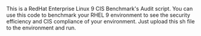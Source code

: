 This is a RedHat Enterprise Linux 9 CIS Benchmark's Audit script. You can use this code to benchmark your RHEL 9 environment to see the security efficiency and CIS compliance of your environment. Just upload this sh file to the environment and run.
